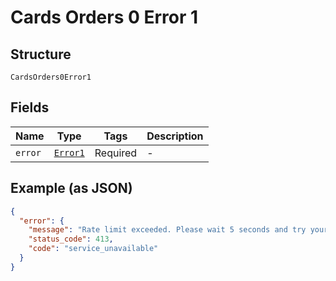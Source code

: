 
# Cards Orders 0 Error 1

## Structure

`CardsOrders0Error1`

## Fields

| Name | Type | Tags | Description |
|  --- | --- | --- | --- |
| `error` | [`Error1`](../../doc/models/error-1.md) | Required | - |

## Example (as JSON)

```json
{
  "error": {
    "message": "Rate limit exceeded. Please wait 5 seconds and try your request again.",
    "status_code": 413,
    "code": "service_unavailable"
  }
}
```

